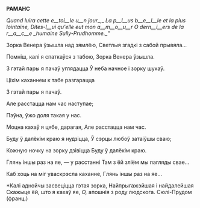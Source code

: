  
**РАМАНС**

_Quand luira cette_ _e__toi__le_ _u__n_ _jour__,_ _La p__l__us_ _b__e__l__le et_ _la_ _plus lointaine, Dites-__l__ui qu'elle eut_ _mon_ _a__m__o__u__r_ _O_ _dern__i__ers de la_ _r__a__c__e_  _humaine Sully-Prudhomme.__”_

Зорка Венера ўзышла над зямлёю, Светлыя згадкі з сабой прывяла...

Помніш, калі я спаткаўся з табою, Зорка Венера ўзышла.

3 гэтай пары я пачаў углядацца Ў неба начное і зорку шукаў.

Ціхім каханнем к табе разгарацца

3 гэтай пары я пачаў.

Але расстацца нам час наступае;

Пэўна, ўжо доля такая у нас.

Моцна кахаў я цябе, дарагая, Але расстацца нам час.

Буду ў далёкім краю я нудзіцца, Ў сэрцы любоў затаіўшы сваю;

Кожную ночку на зорку дзівіцца Буду ў далёкім краю.

Глянь іншы раз на яе, — у расстанні Там з ёй зліём мы пагляды свае...

Каб хоць на міг уваскрэсла каханне, Глянь іншы раз на яе...

*Калі аднойчы засвеціцца гэтая зорка, Найпрыгажэйшая і найдалейшая Скажыце ёй, што я кахаў  яе, _О,_ апошнія з роду людскога. Сюлі-Прудом (франц.)
